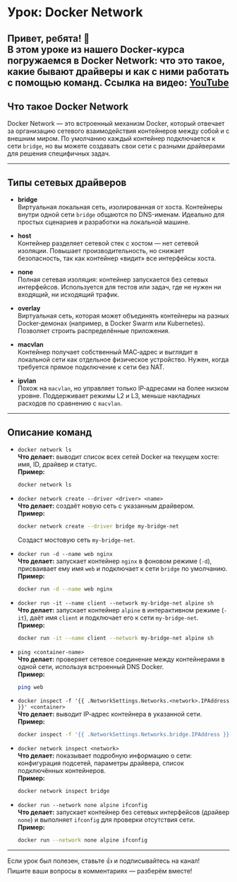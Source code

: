 
# Урок: Docker Network

Привет, ребята! 👋  
В этом уроке из нашего Docker‑курса погружаемся в **Docker Network**: что это такое, какие бывают драйверы и как с ними работать с помощью команд.
Ссылка на видео: [YouTube](https://youtu.be/ylK1GfBvx0I)
---

## Что такое Docker Network  
Docker Network — это встроенный механизм Docker, который отвечает за организацию сетевого взаимодействия контейнеров между собой и с внешним миром. По умолчанию каждый контейнер подключается к сети `bridge`, но вы можете создавать свои сети с разными драйверами для решения специфичных задач.

---

## Типы сетевых драйверов

- **bridge**  
  Виртуальная локальная сеть, изолированная от хоста. Контейнеры внутри одной сети `bridge` общаются по DNS-именам. Идеально для простых сценариев и разработки на локальной машине.

- **host**  
  Контейнер разделяет сетевой стек с хостом — нет сетевой изоляции. Повышает производительность, но снижает безопасность, так как контейнер «видит» все интерфейсы хоста.

- **none**  
  Полная сетевая изоляция: контейнер запускается без сетевых интерфейсов. Используется для тестов или задач, где не нужен ни входящий, ни исходящий трафик.

- **overlay**  
  Виртуальная сеть, которая может объединять контейнеры на разных Docker‑демонах (например, в Docker Swarm или Kubernetes). Позволяет строить распределённые приложения.

- **macvlan**  
  Контейнер получает собственный MAC‑адрес и выглядит в локальной сети как отдельное физическое устройство. Нужен, когда требуется прямое подключение к сети без NAT.

- **ipvlan**  
  Похож на `macvlan`, но управляет только IP‑адресами на более низком уровне. Поддерживает режимы L2 и L3, меньше накладных расходов по сравнению с `macvlan`.

---

## Описание команд

- `docker network ls`  
  **Что делает:** выводит список всех сетей Docker на текущем хосте: имя, ID, драйвер и статус.  
  **Пример:**  
  ```bash
  docker network ls
  ```

- `docker network create --driver <driver> <name>`  
  **Что делает:** создаёт новую сеть с указанным драйвером.  
  **Пример:**
  ```bash
  docker network create --driver bridge my-bridge-net
  ```  
  Создаст мостовую сеть `my-bridge-net`.

- `docker run -d --name web nginx`  
  **Что делает:** запускает контейнер `nginx` в фоновом режиме (`-d`), присваивает ему имя `web` и подключает к сети `bridge` по умолчанию.  
  **Пример:**
  ```bash
  docker run -d --name web nginx
  ```

- `docker run -it --name client --network my-bridge-net alpine sh`  
  **Что делает:** запускает контейнер `alpine` в интерактивном режиме (`-it`), даёт имя `client` и подключает его к сети `my-bridge-net`.  
  **Пример:**
  ```bash
  docker run -it --name client --network my-bridge-net alpine sh
  ```

- `ping <container-name>`  
  **Что делает:** проверяет сетевое соединение между контейнерами в одной сети, используя встроенный DNS Docker.  
  **Пример:**
  ```bash
  ping web
  ```

- `docker inspect -f '{{ .NetworkSettings.Networks.<network>.IPAddress }}' <container>`  
  **Что делает:** выводит IP‑адрес контейнера в указанной сети.  
  **Пример:**
  ```bash
  docker inspect -f '{{ .NetworkSettings.Networks.bridge.IPAddress }}' web
  ```

- `docker network inspect <network>`  
  **Что делает:** показывает подробную информацию о сети: конфигурация подсетей, параметры драйвера, список подключённых контейнеров.  
  **Пример:**
  ```bash
  docker network inspect bridge
  ```

- `docker run --network none alpine ifconfig`  
  **Что делает:** запускает контейнер без сетевых интерфейсов (драйвер `none`) и выполняет `ifconfig` для проверки отсутствия сети.  
  **Пример:**
  ```bash
  docker run --network none alpine ifconfig
  ```

---

Если урок был полезен, ставьте 👍 и подписывайтесь на канал!  
Пишите ваши вопросы в комментариях — разберём вместе!
